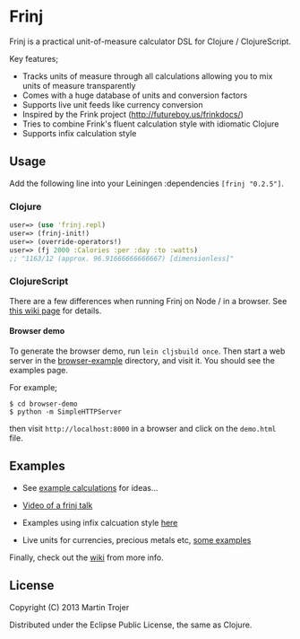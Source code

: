 # Frinj

Frinj is a practical unit-of-measure calculator DSL for Clojure / ClojureScript.

Key features;

* Tracks units of measure through all calculations allowing you to mix units of measure transparently
* Comes with a huge database of units and conversion factors
* Supports live unit feeds like currency conversion
* Inspired by the Frink project (http://futureboy.us/frinkdocs/)
* Tries to combine Frink's fluent calculation style with idiomatic Clojure
* Supports infix calculation style

## Usage

Add the following line into your Leiningen :dependencies `[frinj "0.2.5"]`.

### Clojure

```clojure
user=> (use 'frinj.repl)
user=> (frinj-init!)
user=> (override-operators!)
user=> (fj 2000 :Calories :per :day :to :watts)
;; "1163/12 (approx. 96.91666666666667) [dimensionless]"
```

### ClojureScript

There are a few differences when running Frinj on Node / in a browser. See [this wiki page](https://github.com/martintrojer/frinj/wiki/ClojureScript) for details.

#### Browser demo

To generate the browser demo, run `lein cljsbuild once`. Then start a web server in the [browser-example](browser-example) directory, and visit it. You should see the examples page.

For example;

```
$ cd browser-demo
$ python -m SimpleHTTPServer
```

then visit `http://localhost:8000` in a browser and click on the `demo.html` file.

## Examples

* See [example calculations](https://github.com/martintrojer/frinj/blob/master/examples/examples.clj) for ideas...

* [Video of a frinj talk](http://skillsmatter.com/podcast/home/frinj-having-fun-with-units-3861)

* Examples using infix calcuation style [here](https://github.com/martintrojer/frinj/blob/master/examples/examples-infix.clj)

* Live units for currencies, precious metals etc, [some examples](https://github.com/martintrojer/frinj/wiki/Live-Unit-Feeds#examples)

Finally, check out the [wiki](https://github.com/martintrojer/frinj/wiki) from more info.

## License

Copyright (C) 2013 Martin Trojer

Distributed under the Eclipse Public License, the same as Clojure.
